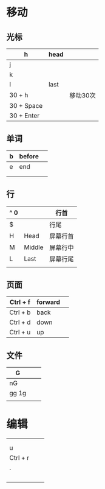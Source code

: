 # 移动
## 光标

| h          | head |       |
| ---------- | ---- | ----- |
| j          |      |       |
| k          |      |       |
| l          | last |       |
| 30 + h     |      | 移动30次 |
| 30 + Space |      |       |
| 30 + Enter |      |       |

## 单词

| b    | before |      |
| ---- | ------ | ---- |
| e    | end    |      |
|      |        |      |
|      |        |      |

## 行

| ^ 0  |        | 行首   |
| ---- | ------ | ---- |
| $    |        | 行尾   |
| H    | Head   | 屏幕行首 |
| M    | Middle | 屏幕行中 |
| L    | Last   | 屏幕行尾 |
|      |        |      |

## 页面

| Ctrl + f | forward |      |
| -------- | ------- | ---- |
| Ctrl + b | back    |      |
| Ctrl + d | down    |      |
| Ctrl + u | up      |      |



## 文件

| G     |      |      |
| ----- | ---- | ---- |
| nG    |      |      |
| gg 1g |      |      |
|       |      |      |




# 编辑

|          |      |      |
| -------- | ---- | ---- |
|          |      |      |
|          |      |      |
| u        |      |      |
| Ctrl + r |      |      |
| .        |      |      |
|          |      |      |
|          |      |      |
|          |      |      |
|          |      |      |



